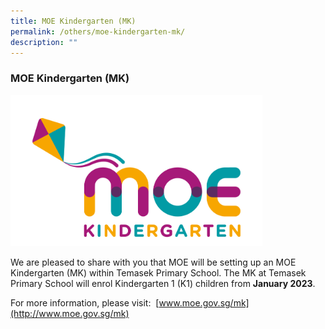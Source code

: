 ```yaml
---
title: MOE Kindergarten (MK)
permalink: /others/moe-kindergarten-mk/
description: ""
---
```


### MOE Kindergarten (MK)
  
<img src="/images/moe.png" 
     style="width:80%">	
	
We are pleased to share with you that MOE will be setting up an MOE Kindergarten (MK) within Temasek Primary School. The MK at Temasek Primary School will enrol Kindergarten 1 (K1) children from **January 2023**.  
  
For more information, please visit:  [www.moe.gov.sg/mk](http://www.moe.gov.sg/mk)